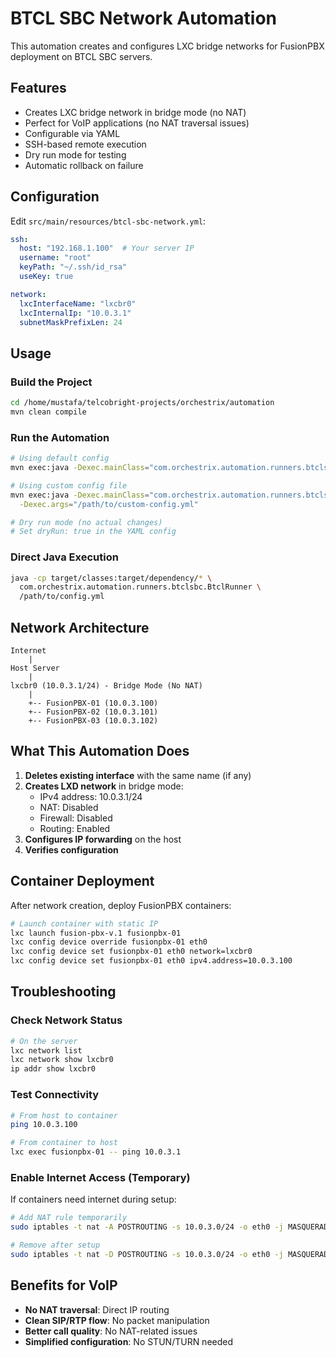 # BTCL SBC Network Automation

This automation creates and configures LXC bridge networks for FusionPBX deployment on BTCL SBC servers.

## Features

- Creates LXC bridge network in bridge mode (no NAT)
- Perfect for VoIP applications (no NAT traversal issues)
- Configurable via YAML
- SSH-based remote execution
- Dry run mode for testing
- Automatic rollback on failure

## Configuration

Edit `src/main/resources/btcl-sbc-network.yml`:

```yaml
ssh:
  host: "192.168.1.100"  # Your server IP
  username: "root"
  keyPath: "~/.ssh/id_rsa"
  useKey: true

network:
  lxcInterfaceName: "lxcbr0"
  lxcInternalIp: "10.0.3.1"
  subnetMaskPrefixLen: 24
```

## Usage

### Build the Project

```bash
cd /home/mustafa/telcobright-projects/orchestrix/automation
mvn clean compile
```

### Run the Automation

```bash
# Using default config
mvn exec:java -Dexec.mainClass="com.orchestrix.automation.runners.btclsbc.BtclRunner"

# Using custom config file
mvn exec:java -Dexec.mainClass="com.orchestrix.automation.runners.btclsbc.BtclRunner" \
  -Dexec.args="/path/to/custom-config.yml"

# Dry run mode (no actual changes)
# Set dryRun: true in the YAML config
```

### Direct Java Execution

```bash
java -cp target/classes:target/dependency/* \
  com.orchestrix.automation.runners.btclsbc.BtclRunner \
  /path/to/config.yml
```

## Network Architecture

```
Internet
    |
Host Server
    |
lxcbr0 (10.0.3.1/24) - Bridge Mode (No NAT)
    |
    +-- FusionPBX-01 (10.0.3.100)
    +-- FusionPBX-02 (10.0.3.101)
    +-- FusionPBX-03 (10.0.3.102)
```

## What This Automation Does

1. **Deletes existing interface** with the same name (if any)
2. **Creates LXD network** in bridge mode:
   - IPv4 address: 10.0.3.1/24
   - NAT: Disabled
   - Firewall: Disabled
   - Routing: Enabled
3. **Configures IP forwarding** on the host
4. **Verifies configuration**

## Container Deployment

After network creation, deploy FusionPBX containers:

```bash
# Launch container with static IP
lxc launch fusion-pbx-v.1 fusionpbx-01
lxc config device override fusionpbx-01 eth0
lxc config device set fusionpbx-01 eth0 network=lxcbr0
lxc config device set fusionpbx-01 eth0 ipv4.address=10.0.3.100
```

## Troubleshooting

### Check Network Status

```bash
# On the server
lxc network list
lxc network show lxcbr0
ip addr show lxcbr0
```

### Test Connectivity

```bash
# From host to container
ping 10.0.3.100

# From container to host
lxc exec fusionpbx-01 -- ping 10.0.3.1
```

### Enable Internet Access (Temporary)

If containers need internet during setup:

```bash
# Add NAT rule temporarily
sudo iptables -t nat -A POSTROUTING -s 10.0.3.0/24 -o eth0 -j MASQUERADE

# Remove after setup
sudo iptables -t nat -D POSTROUTING -s 10.0.3.0/24 -o eth0 -j MASQUERADE
```

## Benefits for VoIP

- **No NAT traversal**: Direct IP routing
- **Clean SIP/RTP flow**: No packet manipulation
- **Better call quality**: No NAT-related issues
- **Simplified configuration**: No STUN/TURN needed